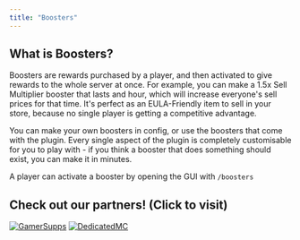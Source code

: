 ```yaml
---
title: "Boosters"
---
```


## What is Boosters?

Boosters are rewards purchased by a player, and then activated to give rewards to the whole server at once. For example, you can make a 1.5x Sell Multiplier booster that lasts and hour, which will increase everyone's sell prices for that time. It's perfect as an EULA-Friendly item to sell in your store, because no single player is getting a competitive advantage.

You can make your own boosters in config, or use the boosters that come with the plugin. Every single aspect of the plugin is completely customisable for you to play with - if you think a booster that does something should exist, you can make it in minutes.

A player can activate a booster by opening the GUI with `/boosters`

## Check out our partners! (Click to visit)

[![GamerSupps](https://i.imgur.com/7mFhlQO.png)](http://gamersupps.gg/discount/Auxilor?afmc=Auxilor)
[![DedicatedMC](https://i.imgur.com/x9aeH38.png)](https://dedimc.promo/Auxilor)